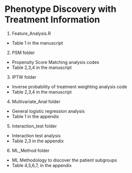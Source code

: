 # Phenotype Discovery with Treatment Information

1. Feature_Analysis.R
- Table 1 in the manuscript

2. PSM folder
- Propensity Score Matching analysis codes
- Table 2,3,4 in the manuscript

3. IPTW folder
- Inverse probability of treatment weighting analysis code
- Table 2,3,4 in the manuscript

4. Multivariate_Anal folder
- General logistic regression analysis
- Table 1 in the appendix

5. Interaction_test folder
- Interaction test analysis
- Table 2,3 in the appendix

6. ML_Method folder
- ML Methodology to discover the patient subgroups
- Table 4,5,6,7, in the appendix
